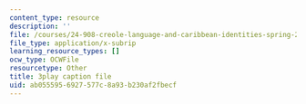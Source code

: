 ```yaml
---
content_type: resource
description: ''
file: /courses/24-908-creole-language-and-caribbean-identities-spring-2017/ab0555956927577c8a93b230af2fbecf_MT3LjjdODHA.vtt
file_type: application/x-subrip
learning_resource_types: []
ocw_type: OCWFile
resourcetype: Other
title: 3play caption file
uid: ab055595-6927-577c-8a93-b230af2fbecf
---
```

